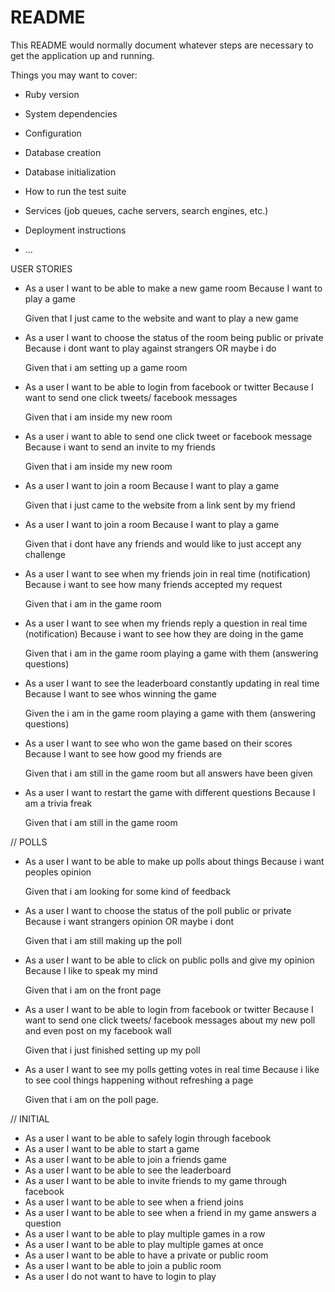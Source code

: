 # README

This README would normally document whatever steps are necessary to get the
application up and running.

Things you may want to cover:

* Ruby version

* System dependencies

* Configuration

* Database creation

* Database initialization

* How to run the test suite

* Services (job queues, cache servers, search engines, etc.)

* Deployment instructions

* ...


USER STORIES

- As a user 
  I want to be able to make a new game room
  Because I want to play a game

  Given that I just came to the website and want to play a new game

- As a user
  I want to choose the status of the room being public or private
  Because i dont want to play against strangers OR maybe i do

  Given that i am setting up a game room

- As a user 
  I want to be able to login from facebook or twitter
  Because I want to send one click tweets/ facebook messages

  Given that i am inside my new room 

- As a user i want to able to send one click tweet or facebook message
  Because i want to send an invite to my friends

  Given that i am inside my new room

- As a user
  I want to join a room
  Because I want to play a game

  Given that i just came to the website from a link sent by my friend

- As a user
  I want to join a room
  Because I want to play a game

  Given that i dont have any friends and would like to just accept any challenge


- As a user 
  I want to see when my friends join in real time (notification)
  Because i want to see how many friends accepted my request

  Given that i am in the game room

- As a user
  I want to see when my friends reply a question in real time (notification)
  Because i want to see how they are doing in the game

  Given that i am in the game room playing a game with them (answering questions)

- As a user 
  I want to see the leaderboard constantly updating in real time
  Because I want to see whos winning the game

  Given the i am in the game room playing a game with them (answering questions)

- As a user 
  I want to see who won the game based on their scores
  Because I want to see how good my friends are

  Given that i am still in the game room but all answers have been given

- As a user
  I want to restart the game with different questions
  Because I am a trivia freak

  Given that i am still in the game room


// POLLS

- As a user 
  I want to be able to make up polls about things 
  Because i want peoples opinion

  Given that i am looking for some kind of feedback


- As a user
  I want to choose the status of the poll public or private
  Because i want strangers opinion OR maybe i dont

  Given that i am still making up the poll

- As a user
  I want to be able to click on public polls and give my opinion
  Because I like to speak my mind

  Given that i am on the front page


- As a user 
  I want to be able to login from facebook or twitter
  Because I want to send one click tweets/ facebook messages about my new poll 
  and even post on my facebook wall

  Given that i just finished setting up my poll

- As a user
  I want to see my polls getting votes in real time
  Because i like to see cool things happening without refreshing a page

  Given that i am on the poll page.





// INITIAL 

- As a user I want to be able to safely login through facebook
- As a user I want to be able to start a game
- As a user I want to be able to join a friends game
- As a user I want to be able to see the leaderboard
- As a user I want to be able to invite friends to my game through facebook
- As a user I want to be able to see when a friend joins
- As a user I want to be able to see when a friend in my game answers a question
- As a user I want to be able to play multiple games in a row
- As a user I want to be able to play multiple games at once
- As a user I want to be able to have a private or public room
- As a user I want to be able to join a public room
- As a user I do not want to have to login to play
